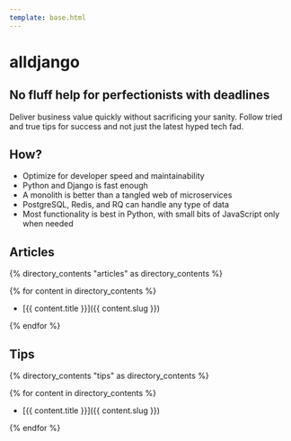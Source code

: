 ```yaml
---
template: base.html
---
```


# alldjango

## No fluff help for perfectionists with deadlines

Deliver business value quickly without sacrificing your sanity. Follow tried and true tips for success and not just the latest hyped tech fad.

## How?

- Optimize for developer speed and maintainability
- Python and Django is fast enough
- A monolith is better than a tangled web of microservices
- PostgreSQL, Redis, and RQ can handle any type of data
- Most functionality is best in Python, with small bits of JavaScript only when needed

## Articles

{% directory_contents "articles" as directory_contents %}

{% for content in directory_contents %}

- [{{ content.title }}]({{ content.slug }})

{% endfor %}

## Tips

{% directory_contents "tips" as directory_contents %}

{% for content in directory_contents %}

- [{{ content.title }}]({{ content.slug }})

{% endfor %}
